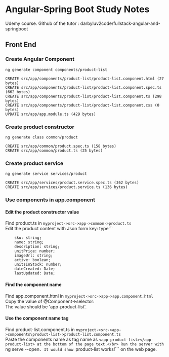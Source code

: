 # Angular-Spring Boot Study Notes
Udemy course. Github of the tutor : darbyluv2code/fullstack-angular-and-springboot

## Front End
### Create Angular Component
```ng generate component components/product-list```
```
CREATE src/app/components/product-list/product-list.component.html (27 bytes)
CREATE src/app/components/product-list/product-list.component.spec.ts (662 bytes)
CREATE src/app/components/product-list/product-list.component.ts (298 bytes)
CREATE src/app/components/product-list/product-list.component.css (0 bytes)
UPDATE src/app/app.module.ts (429 bytes)
```
### Create product constructor
```ng generate class common/product```
```
CREATE src/app/common/product.spec.ts (158 bytes)
CREATE src/app/common/product.ts (25 bytes)
```
### Create product service
```ng generate service services/product```
```
CREATE src/app/services/product.service.spec.ts (362 bytes)
CREATE src/app/services/product.service.ts (136 bytes)
```

### Use components in app.component
#### Edit the product constructor value
Find product.ts in ```myproject->src->app->common->product.ts```</br>
Edit the product content with Json form key: type```</br>
```
    sku: string;
    name: string;
    description: string;
    unitPrice: number;
    imageUrl: string;
    active: boolean;
    unitsInStock: number;
    dateCreated: Date;
    lastUpdated: Date;
```

#### Find the component name
Find app.component.html in ```myproject->src->app->app.component.html```</br>
Copy the value of @Component->selector: </br>
The value should be 'app-product-list'.</br>
#### Use the component name tag
Find product-list.component.ts in ```myproject->src->app->components\product-list->product-list.component.ts```</br>
Paste the components name as tag name as ```<app-product-list></app-product-list> at the bottom of the page text.</br>
Run the server with ```ng serve --open```. It would show ```product-list works!``` on the web page.
